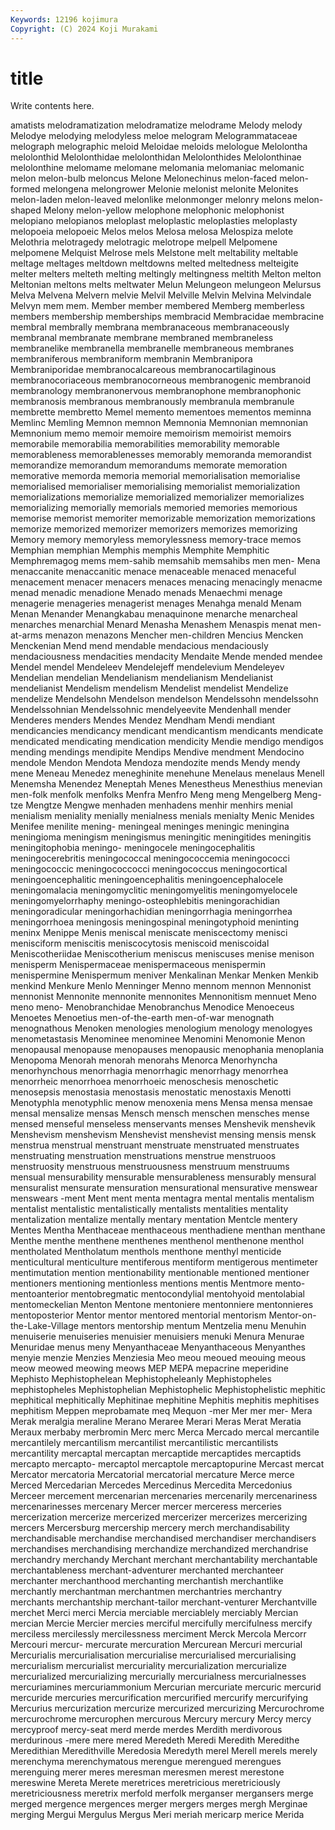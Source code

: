 ```yaml
---
Keywords: 12196 kojimura
Copyright: (C) 2024 Koji Murakami
---
```


# title

Write contents here.



amatists melodramatization melodramatize melodrame Melody melody Melodye melodying
melodyless meloe melogram Melogrammataceae melograph melographic meloid Meloidae meloids melologue
Melolontha melolonthid Melolonthidae melolonthidan Melolonthides Melolonthinae melolonthine melomame melomane melomania
melomaniac melomanic melon melon-bulb meloncus Melone Melonechinus melon-faced melon-formed melongena
melongrower Melonie melonist melonite Melonites melon-laden melon-leaved melonlike melonmonger melonry
melons melon-shaped Melony melon-yellow melophone melophonic melophonist melopiano melopianos meloplast
meloplastic meloplasties meloplasty melopoeia melopoeic Melos melos Melosa melosa Melospiza
melote Melothria melotragedy melotragic melotrope melpell Melpomene melpomene Melquist Melrose
mels Melstone melt meltability meltable meltage meltages meltdown meltdowns melted
meltedness melteigite melter melters melteth melting meltingly meltingness meltith Melton
melton Meltonian meltons melts meltwater Melun Melungeon melungeon Melursus Melva
Melvena Melvern melvie Melvil Melville Melvin Melvina Melvindale Melvyn mem
mem. Member member membered Memberg memberless members membership memberships membracid
Membracidae membracine membral membrally membrana membranaceous membranaceously membranal membranate membrane
membraned membraneless membranelike membranella membranelle membraneous membranes membraniferous membraniform membranin
Membranipora Membraniporidae membranocalcareous membranocartilaginous membranocoriaceous membranocorneous membranogenic membranoid membranology membranonervous
membranophone membranophonic membranosis membranous membranously membranula membranule membrette membretto Memel
memento mementoes mementos meminna Memlinc Memling Memnon memnon Memnonia Memnonian
memnonian Memnonium memo memoir memoire memoirism memoirist memoirs memorabile memorabilia
memorabilities memorability memorable memorableness memorablenesses memorably memoranda memorandist memorandize memorandum
memorandums memorate memoration memorative memorda memoria memorial memorialisation memorialise memorialised
memorialiser memorialising memorialist memorialization memorializations memorialize memorialized memorializer memorializes memorializing
memorially memorials memoried memories memorious memorise memorist memoriter memorizable memorization
memorizations memorize memorized memorizer memorizers memorizes memorizing Memory memory memoryless
memorylessness memory-trace memos Memphian memphian Memphis memphis Memphite Memphitic Memphremagog
mems mem-sahib memsahib memsahibs men men- Mena menaccanite menaccanitic menace
menaceable menaced menaceful menacement menacer menacers menaces menacing menacingly menacme
menad menadic menadione Menado menads Menaechmi menage menagerie menageries menagerist
menages Menahga menald Menam Menan Menander Menangkabau menaquinone menarche menarcheal
menarches menarchial Menard Menasha Menashem Menaspis menat men-at-arms menazon menazons
Mencher men-children Mencius Mencken Menckenian Mend mend mendable mendacious mendaciously
mendaciousness mendacities mendacity Mendaite Mende mended mendee Mendel mendel Mendeleev
Mendelejeff mendelevium Mendeleyev Mendelian mendelian Mendelianism mendelianism Mendelianist mendelianist Mendelism
mendelism Mendelist mendelist Mendelize mendelize Mendelsohn Mendelson mendelson Mendelssohn mendelssohn
Mendelssohnian Mendelssohnic mendelyeevite Mendenhall mender Menderes menders Mendes Mendez Mendham
Mendi mendiant mendicancies mendicancy mendicant mendicantism mendicants mendicate mendicated mendicating
mendication mendicity Mendie mendigo mendigos mending mendings mendipite Mendips Mendive
mendment Mendocino mendole Mendon Mendota Mendoza mendozite mends Mendy mendy
mene Meneau Menedez meneghinite menehune Menelaus menelaus Menell Menemsha Menendez
Meneptah Menes Menestheus Menesthius menevian men-folk menfolk menfolks Menfra Menfro
Meng meng Mengelberg Meng-tze Mengtze Mengwe menhaden menhadens menhir menhirs
menial menialism meniality menially menialness menials menialty Menic Menides Menifee
menilite mening- meningeal meninges meningic meningina meningioma meningism meningismus meningitic
meningitides meningitis meningitophobia meningo- meningocele meningocephalitis meningocerebritis meningococcal meningococcemia meningococci
meningococcic meningococcocci meningococcus meningocortical meningoencephalitic meningoencephalitis meningoencephalocele meningomalacia meningomyclitic meningomyelitis
meningomyelocele meningomyelorrhaphy meningo-osteophlebitis meningorachidian meningoradicular meningorhachidian meningorrhagia meningorrhea meningorrhoea meningosis
meningospinal meningotyphoid meninting meninx Menippe Menis meniscal meniscate meniscectomy menisci
menisciform meniscitis meniscocytosis meniscoid meniscoidal Meniscotheriidae Meniscotherium meniscus meniscuses menise
menison menisperm Menispermaceae menispermaceous menispermin menispermine Menispermum meniver Menkalinan Menkar
Menken Menkib menkind Menkure Menlo Menninger Menno mennom mennon Mennonist
mennonist Mennonite mennonite mennonites Mennonitism mennuet Meno meno meno- Menobranchidae
Menobranchus Menodice Menoeceus Menoetes Menoetius men-of-the-earth men-of-war menognath menognathous Menoken
menologies menologium menology menologyes menometastasis Menominee menominee Menomini Menomonie Menon
menopausal menopause menopauses menopausic menophania menoplania Menopoma Menorah menorah menorahs
Menorca Menorhyncha menorhynchous menorrhagia menorrhagic menorrhagy menorrhea menorrheic menorrhoea menorrhoeic
menoschesis menoschetic menosepsis menostasia menostasis menostatic menostaxis Menotti Menotyphla menotyphlic
menow menoxenia mens Mensa mensa mensae mensal mensalize mensas Mensch
mensch menschen mensches mense mensed menseful menseless menservants menses Menshevik
menshevik Menshevism menshevism Menshevist menshevist mensing mensis mensk menstrua menstrual
menstruant menstruate menstruated menstruates menstruating menstruation menstruations menstrue menstruoos menstruosity
menstruous menstruousness menstruum menstruums mensual mensurability mensurable mensurableness mensurably mensural
mensuralist mensurate mensuration mensurational mensurative menswear menswears -ment Ment ment
menta mentagra mental mentalis mentalism mentalist mentalistic mentalistically mentalists mentalities
mentality mentalization mentalize mentally mentary mentation Mentcle mentery Mentes Mentha
Menthaceae menthaceous menthadiene menthan menthane Menthe menthe menthene menthenes menthenol
menthenone menthol mentholated Mentholatum menthols menthone menthyl menticide menticultural menticulture
mentiferous mentiform mentigerous mentimeter mentimutation mention mentionability mentionable mentioned mentioner
mentioners mentioning mentionless mentions mentis Mentmore mento- mentoanterior mentobregmatic mentocondylial
mentohyoid mentolabial mentomeckelian Menton Mentone mentoniere mentonniere mentonnieres mentoposterior Mentor
mentor mentored mentorial mentorism Mentor-on-the-Lake-Village mentors mentorship mentum Mentzelia menu
Menuhin menuiserie menuiseries menuisier menuisiers menuki Menura Menurae Menuridae menus
meny Menyanthaceae Menyanthaceous Menyanthes menyie menzie Menzies Menziesia Meo meou
meoued meouing meous meow meowed meowing meows MEP MEPA mepacrine
meperidine Mephisto Mephistophelean Mephistopheleanly Mephistopheles mephistopheles Mephistophelian Mephistophelic Mephistophelistic mephitic
mephitical mephitically Mephitinae mephitine Mephitis mephitis mephitises mephitism Meppen meprobamate
meq Mequon -mer Mer mer mer- Mera Merak meralgia meraline
Merano Meraree Merari Meras Merat Meratia Meraux merbaby merbromin Merc
merc Merca Mercado mercal mercantile mercantilely mercantilism mercantilist mercantilistic mercantilists
mercantility mercaptal mercaptan mercaptide mercaptides mercaptids mercapto mercapto- mercaptol mercaptole
mercaptopurine Mercast mercat Mercator mercatoria Mercatorial mercatorial mercature Merce merce
Merced Mercedarian Mercedes Mercedinus Mercedita Mercedonius Merceer mercement mercenarian mercenaries
mercenarily mercenariness mercenarinesses mercenary Mercer mercer merceress merceries mercerization mercerize
mercerized mercerizer mercerizes mercerizing mercers Mercersburg mercership mercery merch merchandisability
merchandisable merchandise merchandised merchandiser merchandisers merchandises merchandising merchandize merchandized merchandrise
merchandry merchandy Merchant merchant merchantability merchantable merchantableness merchant-adventurer merchanted merchanteer
merchanter merchanthood merchanting merchantish merchantlike merchantly merchantman merchantmen merchantries merchantry
merchants merchantship merchant-tailor merchant-venturer Merchantville merchet Merci merci Mercia merciable
merciablely merciably Mercian mercian Mercie Mercier mercies merciful mercifully mercifulness
mercify merciless mercilessly mercilessness merciment Merck Mercola Mercorr Mercouri mercur-
mercurate mercuration Mercurean Mercuri mercurial Mercurialis mercurialisation mercurialise mercurialised mercurialising
mercurialism mercurialist mercuriality mercurialization mercurialize mercurialized mercurializing mercurially mercurialness mercurialnesses
mercuriamines mercuriammonium Mercurian mercuriate mercuric mercurid mercuride mercuries mercurification mercurified
mercurify mercurifying Mercurius mercurization mercurize mercurized mercurizing Mercurochrome mercurochrome mercurophen
mercurous Mercury mercury Mercy mercy mercyproof mercy-seat merd merde merdes
Merdith merdivorous merdurinous -mere mere mered Meredeth Meredi Meredith Meredithe
Meredithian Meredithville Meredosia Meredyth merel Merell merels merely merenchyma merenchymatous
merengue merengued merengues merenguing merer meres meresman meresmen merest merestone
mereswine Mereta Merete meretrices meretricious meretriciously meretriciousness meretrix merfold merfolk
merganser mergansers merge merged mergence mergences merger mergers merges mergh
Merginae merging Mergui Mergulus Mergus Meri meriah mericarp merice Merida
